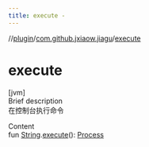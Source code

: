 ```yaml
---
title: execute -
---
```

//[plugin](../index.md)/[com.github.jxiaow.jiagu](index.md)/[execute](execute.md)



# execute  
[jvm]  
Brief description  
在控制台执行命令  
  
  
Content  
fun [String](https://kotlinlang.org/api/latest/jvm/stdlib/kotlin/-string/index.html).[execute](execute.md)(): [Process](https://docs.oracle.com/javase/8/docs/api/java/lang/Process.html)  



